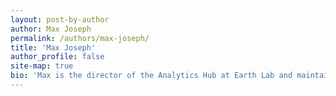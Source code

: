 ```yaml
---
layout: post-by-author
author: Max Joseph
permalink: /authors/max-joseph/
title: 'Max Joseph'
author_profile: false
site-map: true
bio: 'Max is the director of the Analytics Hub at Earth Lab and maintains this website.'
---
```

